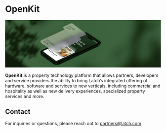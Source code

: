 # OpenKit

![logo](assets/openkit_background.jpg)

**OpenKit** is a property technology platform that allows partners, developers and service providers the ability to bring Latch’s integrated offering of hardware, software and services to new verticals, including commercial and hospitality as well as new delivery experiences, specialized property services and more.

## Contact

For inquiries or questions, please reach out to [partners@latch.com](mailto:partners@latch.com)
